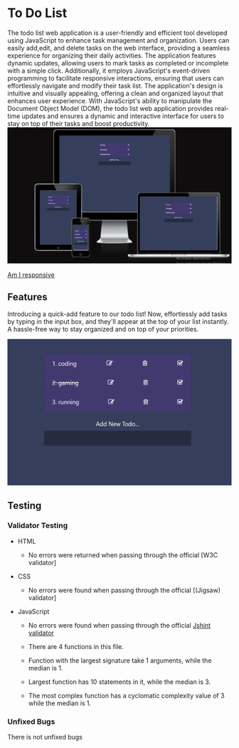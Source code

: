 # To Do List

The todo list web application is a user-friendly and efficient tool developed using JavaScript to enhance task management and organization. Users can easily add,edit, and delete tasks on the web interface, providing a seamless experience for organizing their daily activities. The application features dynamic updates, allowing users to mark tasks as completed or incomplete with a simple click. Additionally, it employs JavaScript's event-driven programming to facilitate responsive interactions, ensuring that users can effortlessly navigate and modify their task list. The application's design is intuitive and visually appealing, offering a clean and organized layout that enhances user experience. With JavaScript's ability to manipulate the Document Object Model (DOM), the todo list web application provides real-time updates and ensures a dynamic and interactive interface for users to stay on top of their tasks and boost productivity.
![Am I responsive](./assets/Images/Untitled.png)

[Am I responsive](https://ui.dev/amiresponsive?url=https://saba-baroughi.github.io/2second-Project/)

## Features

Introducing a quick-add feature to our todo list! Now, effortlessly add tasks by typing in the input box, and they'll appear at the top of your list instantly. A hassle-free way to stay organized and on top of your priorities.

![Adding dos](./assets/Images/photo1.png)

## Testing

### Validator Testing

- HTML
  - No errors were returned when passing through the official [W3C validator]
- CSS
  - No errors were found when passing through the official [(Jigsaw) validator]
- JavaScript

  - No errors were found when passing through the official [Jshint validator](https://jshint.com/)

  - There are 4 functions in this file.

  - Function with the largest signature take 1 arguments, while the median is 1.

  - Largest function has 10 statements in it, while the median is 3.

  - The most complex function has a cyclomatic complexity value of 3 while the median is 1.

### Unfixed Bugs

There is not unfixed bugs
